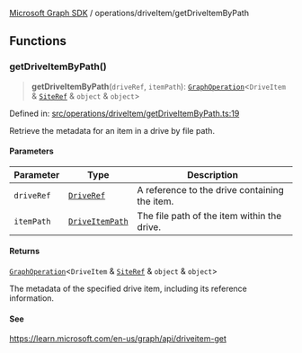 [Microsoft Graph SDK](../../README.md) / operations/driveItem/getDriveItemByPath

## Functions

### getDriveItemByPath()

> **getDriveItemByPath**(`driveRef`, `itemPath`): [`GraphOperation`](../../GraphOperation.md#graphoperation)\<`DriveItem` & [`SiteRef`](../../models/SiteRef.md#siteref) & `object` & `object`\>

Defined in: [src/operations/driveItem/getDriveItemByPath.ts:19](https://github.com/Future-Secure-AI/microsoft-graph/blob/main/src/operations/driveItem/getDriveItemByPath.ts#L19)

Retrieve the metadata for an item in a drive by file path.

#### Parameters

| Parameter | Type | Description |
| ------ | ------ | ------ |
| `driveRef` | [`DriveRef`](../../DriveRef.md#driveref) | A reference to the drive containing the item. |
| `itemPath` | [`DriveItemPath`](../../DriveItemPath.md#driveitempath) | The file path of the item within the drive. |

#### Returns

[`GraphOperation`](../../GraphOperation.md#graphoperation)\<`DriveItem` & [`SiteRef`](../../models/SiteRef.md#siteref) & `object` & `object`\>

The metadata of the specified drive item, including its reference information.

#### See

https://learn.microsoft.com/en-us/graph/api/driveitem-get
